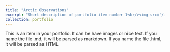 ```yaml
---
title: "Arctic Observations"
excerpt: "Short description of portfolio item number 1<br/><img src='/images/Arctic_1.JPG'>"
collection: portfolio
---
```


This is an item in your portfolio. It can be have images or nice text. If you name the file .md, it will be parsed as markdown. If you name the file .html, it will be parsed as HTML. 
